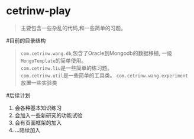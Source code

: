 # cetrinw-play
>主要包含一些杂乱的代码,和一些简单的习题。

#目前的目录结构
>`com.cetrinw.wang.db`,包含了Oracle到Mongodb的数据移植, 一级`MongoTemplate`的简单使用。<br>
>`com.cetrinw.liu`是一些简单的练习题。<br>
>`com.cetrinw.util`是一些简单的工具类。
>`com.cetrinw.wang.experiment` 放置一些实验类

#后续计划
1. 会各种基本知识练习
2. 会加入一些新研究的功能试验
3. 会有页面框架的加入
4. ...陆续加入
